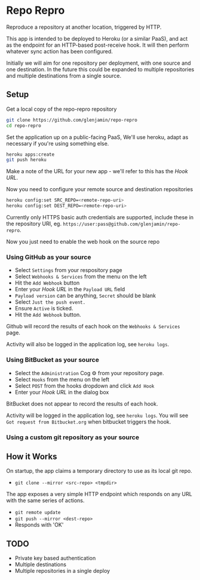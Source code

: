 Repo Repro
==========

Reproduce a repository at another location, triggered by HTTP.

This app is intended to be deployed to Heroku (or a similar PaaS), and act as
the endpoint for an HTTP-based post-receive hook. It will then perform whatever
sync action has been configured.

Initially we will aim for one repository per deployment, with one source and
one destination. In the future this could be expanded to multiple repositories
and multiple destinations from a single source.

Setup
-----

Get a local copy of the repo-repro repository

```bash
git clone https://github.com/glenjamin/repo-repro
cd repo-repro
```

Set the application up on a public-facing PaaS, We'll use heroku,
adapt as necessary if you're using something else.

```bash
heroku apps:create
git push heroku
```

Make a note of the URL for your new app - we'll refer to this has the
*Hook URL*.

Now you need to configure your remote source and destination repositories

```bash
heroku config:set SRC_REPO=<remote-repo-uri>
heroku config:set DEST_REPO=<remote-repo-uri>
```

Currently only HTTPS basic auth credentials are supported, include these in the
repository URI, eg. `https://user:pass@github.com/glenjamin/repo-repro`.


Now you just need to enable the web hook on the source repo

### Using GitHub as your source

 * Select `Settings` from your respository page
 * Select `Webhooks & Services` from the menu on the left
 * Hit the `Add Webhook` button
 * Enter your *Hook URL* in the `Payload URL` field
 * `Payload version` can be anything, `Secret` should be blank
 * Select `Just the push event.`
 * Ensure `Active` is ticked.
 * Hit the `Add Webhook` button.

Github will record the results of each hook on the `Webhooks & Services` page.

Activity will also be logged in the application log, see `heroku logs`.

### Using BitBucket as your source

 * Select the `Administration` Cog ⚙ from your repository page.
 * Select `Hooks` from the menu on the left
 * Select `POST` from the hooks dropdown and click `Add Hook`
 * Enter your *Hook URL* in the dialog box

BitBucket does not appear to record the results of each hook.

Activity will be logged in the application log, see `heroku logs`. You will see
`Got request from Bitbucket.org` when bitbucket triggers the hook.

### Using a custom git repository as your source


How it Works
------------

On startup, the app claims a temporary directory to use as its local git repo.

 * `git clone --mirror <src-repo> <tmpdir>`

The app exposes a very simple HTTP endpoint which responds on any URL with the
same series of actions.

 * `git remote update`
 * `git push --mirror <dest-repo>`
 * Responds with 'OK'

TODO
----

 * Private key based authentication
 * Multiple destinations
 * Multiple repositories in a single deploy
